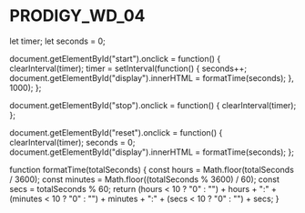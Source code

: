 # PRODIGY_WD_04
let timer;
let seconds = 0;

document.getElementById("start").onclick = function() {
    clearInterval(timer);
    timer = setInterval(function() {
        seconds++;
        document.getElementById("display").innerHTML = formatTime(seconds);
    }, 1000);
};

document.getElementById("stop").onclick = function() {
    clearInterval(timer);
};

document.getElementById("reset").onclick = function() {
    clearInterval(timer);
    seconds = 0;
    document.getElementById("display").innerHTML = formatTime(seconds);
};

function formatTime(totalSeconds) {
    const hours = Math.floor(totalSeconds / 3600);
    const minutes = Math.floor((totalSeconds % 3600) / 60);
    const secs = totalSeconds % 60;
    return (hours < 10 ? "0" : "") + hours + ":" +
           (minutes < 10 ? "0" : "") + minutes + ":" +
           (secs < 10 ? "0" : "") + secs;
}
